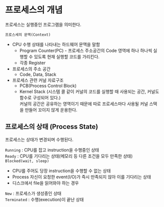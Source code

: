 # 프로세스의 개념
프로세스는 실행중인 프로그램을 의미한다.

`프로스세의 문맥(Context)`
- CPU 수행 상태를 나타내는 하드웨어 문맥을 말함
  * Program Counter(PC) - 프로세스 주소공간의 Code 영역에 하나 하나씩 실행할 수 있도록 현재 실행할 코드를 가리킨다.
  * 각종 Register
- 프로세스의 주소 공간
  * Code, Data, Stack
- 프로세스 관련 커널 자료구조
  * PCB(Process Control Block)
  * Kernel Stack (시스템 콜 같이 커널의 코드를 실행할 때 사용되는 공간, 커널도 함수로 구성되어 있다.) <br>
    커널의 공간은 공유하는 영역이기 때문에 따로 프로세스마다 사용될 커널 스택을 만들어 꼬이지 않게 운용한다.
    
## 프로세스의 상태 (Process State)
프로세스는 상태가 변경되며 수행된다.

`Running` : CPU를 잡고 instruction을 수행중인 상태 <br>
`Ready` : CPU를 기다리는 상태(메모리 등 다른 조건을 모두 만족한 상태) <br>
`Blocked(wait, sleep)`
- CPU를 주어도 당장 instruction을 수행할 수 없는 상태
- Process 자신이 요청한 event(I/O)가 즉시 만족되지 않아 이를 기다리는 상태
- 디스크에서 file을 읽어와야 하는 경우

`New` : 프로세스가 생성중인 상태 <br>
`Terminated` : 수행(execution)이 끝난 상태
